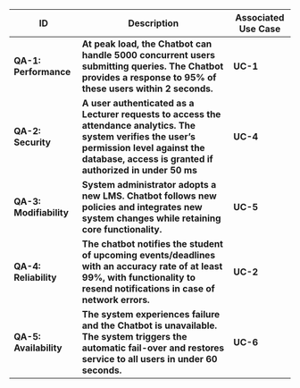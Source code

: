 | ID                          | Description                                                                                                                                                                                              | Associated Use Case |
| --------------------------- | -------------------------------------------------------------------------------------------------------------------------------------------------------------------------------------------------------- | ------------------- |
| **QA-1: Performance**       | **At peak load, the Chatbot can handle 5000 concurrent users submitting queries. The Chatbot provides a response to 95% of these users within 2 seconds.<br>**                                           | **UC-1**            |
| **QA-2: Security**          | **A user authenticated as a Lecturer requests to access the attendance analytics. The system verifies the user’s permission level against the database, access is granted if authorized in under 50 ms** | **UC-4**            |
| **QA-3: Modifiability<br>** | **System administrator adopts a new LMS. Chatbot follows new policies and integrates new system changes while retaining core functionality.<br>**                                                        | **UC-5**            |
| **QA-4: Reliability<br>**   | **The chatbot notifies the student of upcoming events/deadlines with an accuracy rate of at least 99%, with functionality to resend notifications in case of network errors.<br>**                       | **UC-2**            |
| **QA-5: Availability**      | **The system experiences failure and the Chatbot is unavailable. The system triggers the automatic fail-over and restores service to all users in under 60 seconds.<br>**                                | **UC-6**            |
